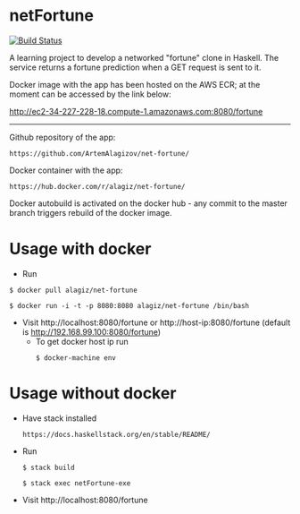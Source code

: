 # netFortune
[![Build Status](https://travis-ci.org/ArtemAlagizov/net-fortune.svg?branch=master)](https://travis-ci.org/ArtemAlagizov/net-fortune)


A learning project to develop a networked "fortune" clone in Haskell. The service returns a fortune prediction when a GET request is sent to it.

Docker image with the app has been hosted on the AWS ECR; at the moment can be accessed by the link below: 

http://ec2-34-227-228-18.compute-1.amazonaws.com:8080/fortune 

___

Github repository of the app: 
````
https://github.com/ArtemAlagizov/net-fortune/
````
Docker container with the app: 
````
https://hub.docker.com/r/alagiz/net-fortune/
````

Docker autobuild is activated on the docker hub - any commit to the master branch triggers rebuild of the docker image.

# Usage with docker
* Run
```
$ docker pull alagiz/net-fortune
```
```
$ docker run -i -t -p 8080:8080 alagiz/net-fortune /bin/bash
```
* Visit http://localhost:8080/fortune or http://host-ip:8080/fortune (default is http://192.168.99.100:8080/fortune)
  * To get docker host ip run
    ```
    $ docker-machine env
    ```  

# Usage without docker

* Have stack installed
    ```
    https://docs.haskellstack.org/en/stable/README/
    ```
* Run 
    ```
    $ stack build
    ```
    ```
    $ stack exec netFortune-exe
    ```
* Visit http://localhost:8080/fortune
